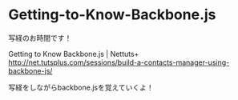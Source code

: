 Getting-to-Know-Backbone.js
===========================

写経のお時間です！

Getting to Know Backbone.js | Nettuts+
http://net.tutsplus.com/sessions/build-a-contacts-manager-using-backbone-js/

写経をしながらbackbone.jsを覚えていくよ！
